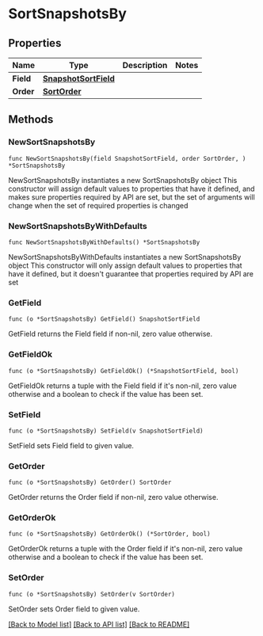 # SortSnapshotsBy

## Properties

Name | Type | Description | Notes
------------ | ------------- | ------------- | -------------
**Field** | [**SnapshotSortField**](SnapshotSortField.md) |  | 
**Order** | [**SortOrder**](SortOrder.md) |  | 

## Methods

### NewSortSnapshotsBy

`func NewSortSnapshotsBy(field SnapshotSortField, order SortOrder, ) *SortSnapshotsBy`

NewSortSnapshotsBy instantiates a new SortSnapshotsBy object
This constructor will assign default values to properties that have it defined,
and makes sure properties required by API are set, but the set of arguments
will change when the set of required properties is changed

### NewSortSnapshotsByWithDefaults

`func NewSortSnapshotsByWithDefaults() *SortSnapshotsBy`

NewSortSnapshotsByWithDefaults instantiates a new SortSnapshotsBy object
This constructor will only assign default values to properties that have it defined,
but it doesn't guarantee that properties required by API are set

### GetField

`func (o *SortSnapshotsBy) GetField() SnapshotSortField`

GetField returns the Field field if non-nil, zero value otherwise.

### GetFieldOk

`func (o *SortSnapshotsBy) GetFieldOk() (*SnapshotSortField, bool)`

GetFieldOk returns a tuple with the Field field if it's non-nil, zero value otherwise
and a boolean to check if the value has been set.

### SetField

`func (o *SortSnapshotsBy) SetField(v SnapshotSortField)`

SetField sets Field field to given value.


### GetOrder

`func (o *SortSnapshotsBy) GetOrder() SortOrder`

GetOrder returns the Order field if non-nil, zero value otherwise.

### GetOrderOk

`func (o *SortSnapshotsBy) GetOrderOk() (*SortOrder, bool)`

GetOrderOk returns a tuple with the Order field if it's non-nil, zero value otherwise
and a boolean to check if the value has been set.

### SetOrder

`func (o *SortSnapshotsBy) SetOrder(v SortOrder)`

SetOrder sets Order field to given value.



[[Back to Model list]](../README.md#documentation-for-models) [[Back to API list]](../README.md#documentation-for-api-endpoints) [[Back to README]](../README.md)



